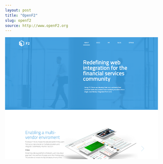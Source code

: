 ```yaml
---
layout: post
title: "OpenF2"
slug: openf2
source: http://www.openF2.org
---
```


<img src="/screenshots/openf2.png">
